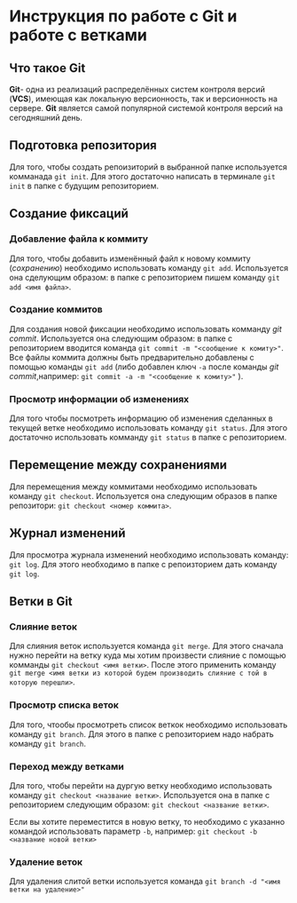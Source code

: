 # Инструкция по работе с Git и работе с ветками

## Что такое Git

**Git**- одна из реализаций распределённых систем контроля версий (**VCS**), имеющая как локальную версионность, так и версионность на сервере. **Git** является самой популярной системой контроля версий на сегодняшний день.  

## Подготовка репозитория

Для того, чтобы создать репоизиторий в выбранной папке используется комманада `git init`.
Для этого достаточно написать в терминале `git init` в папке с будущим репозиторием.

## Создание фиксаций

### Добавление файла к коммиту

Для того, чтобы добавить изменённый файл к новому коммиту (*сохранению*) необходимо использовать команду `git add`. Используется она сделующим образом: в папке с репозиторием пишем команду `git add <имя файла>`. 

### Создание коммитов

Для создания новой фиксации необходимо использовать комманду *git commit*. Используется она следующим образом: в папке с репозиторием вводится команда `git commit -m "<сообщение к комиту>"`. Все файлы коммита должны быть предварительно добавлены с помощью команды `git add` (либо добавлен ключ `-a` после команды *git commit*,например: `git commit -a -m "<сообщение к комиту>"` ).


### Просмотр информации об изменениях

Для того чтобы посмотреть информацию об изменения сделанных в текущей ветке необходимо использовать команду `git status`. Для этого достаточно использовать комманду `git status` в папке с репозиторием.

## Перемещение между сохранениями

Для перемещения между коммитами необходимо использовать команду `git checkout`. Используется она следующим образов в папке репозитори: `git checkout <номер коммита>`.

## Журнал изменений

Для просмотра журнала изменений необходимо использовать команду: `git log`. Для этого необходимо в папке с репоизторием дать команду `git log`.

## Ветки в Git

### Слияние веток

Для слияния веток используется команда `git merge`. Для этого сначала нужно перейти на ветку куда мы хотим произвести слияние с помощью комманды `git checkout <имя ветки>`. После этого применить команду `git merge <имя ветки из которой будем производить слияние с той в которую перешли>`.

### Просмотр списка веток

Для того, чтообы просмотреть список веткок необходимо использовать команду `git branch`. Для этого в папке с репозиторием надо набрать команду `git branch`.

### Переход между ветками
  
Для того, чтобы перейти на дургую ветку необходимо использовать команду `git checkout <название ветки>`. Используется она в папке с репозиторием следующим образом: `git checkout <название ветки>`.

Если вы хотите переместится в новую ветку, то необходимо с указанно командой использовать параметр `-b`, например: `git checkout -b <название новой ветки>` 

### Удаление веток

Для удаления слитой ветки используется команда `git branch -d "<имя ветки на удаление>"`
